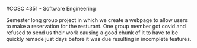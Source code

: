 #COSC 4351 - Software Engineering

Semester long group project in which we create a webpage to allow users to make a reservation for the resturant. 
One group member got covid and refused to send us their work causing a good chunk of it to have to be quickly remade just days before it was due resulting in incomplete features.


